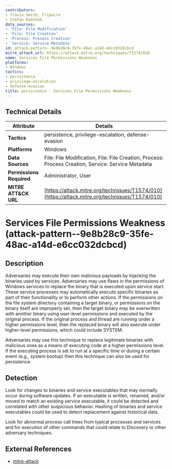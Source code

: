 ```yaml
---
contributors:
- Travis Smith, Tripwire
- Stefan Kanthak
data_sources:
- 'File: File Modification'
- 'File: File Creation'
- 'Process: Process Creation'
- 'Service: Service Metadata'
id: attack-pattern--9e8b28c9-35fe-48ac-a14d-e6cc032dcbcd
mitre_attack_url: https://attack.mitre.org/techniques/T1574/010
name: Services File Permissions Weakness
platforms:
- Windows
tactics:
- persistence
- privilege-escalation
- defense-evasion
title: persistence - Services File Permissions Weakness
---
```


## Technical Details

| Attribute | Details |
|-----------|----------|
| **Tactics** | persistence, privilege-escalation, defense-evasion |
| **Platforms** | Windows |
| **Data Sources** | File: File Modification, File: File Creation, Process: Process Creation, Service: Service Metadata |
| **Permissions Required** | Administrator, User |
| **MITRE ATT&CK URL** | [https://attack.mitre.org/techniques/T1574/010](https://attack.mitre.org/techniques/T1574/010) |

# Services File Permissions Weakness (attack-pattern--9e8b28c9-35fe-48ac-a14d-e6cc032dcbcd)

## Description
Adversaries may execute their own malicious payloads by hijacking the binaries used by services. Adversaries may use flaws in the permissions of Windows services to replace the binary that is executed upon service start. These service processes may automatically execute specific binaries as part of their functionality or to perform other actions. If the permissions on the file system directory containing a target binary, or permissions on the binary itself are improperly set, then the target binary may be overwritten with another binary using user-level permissions and executed by the original process. If the original process and thread are running under a higher permissions level, then the replaced binary will also execute under higher-level permissions, which could include SYSTEM.

Adversaries may use this technique to replace legitimate binaries with malicious ones as a means of executing code at a higher permissions level. If the executing process is set to run at a specific time or during a certain event (e.g., system bootup) then this technique can also be used for persistence.

## Detection
Look for changes to binaries and service executables that may normally occur during software updates. If an executable is written, renamed, and/or moved to match an existing service executable, it could be detected and correlated with other suspicious behavior. Hashing of binaries and service executables could be used to detect replacement against historical data.

Look for abnormal process call trees from typical processes and services and for execution of other commands that could relate to Discovery or other adversary techniques. 

## External References
- [mitre-attack](https://attack.mitre.org/techniques/T1574/010)
